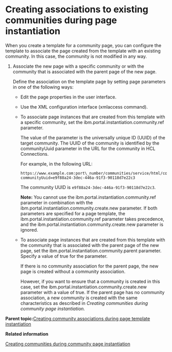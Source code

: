 # Creating associations to existing communities during page instantiation

When you create a template for a community page, you can configure the template to associate the page created from the template with an existing community. In this case, the community is not modified in any way.

1.  Associate the new page with a specific community or with the community that is associated with the parent page of the new page.

    Define the association on the template page by setting page parameters in one of the following ways:

    -   Edit the page properties in the user interface.
    -   Use the XML configuration interface \(xmlaccess command\).
    -   To associate page instances that are created from this template with a specific community, set the ibm.portal.instantiation.community.ref parameter.

        The value of the parameter is the universally unique ID \(UUID\) of the target community. The UUID of the community is identified by the communityUuid parameter in the URL for the community in HCL Connections.

        For example, in the following URL:

        ```
        https://www.example.com:port\_number/communities/service/html/communityview?communityUuid=e9f88a24-3dec-446a-91f3-90118d7e22c3
        ```

        The community UUID is `e9f88a24-3dec-446a-91f3-90118d7e22c3`.

        **Note:** You cannot use the ibm.portal.instantiation.community.ref parameter in combination with the ibm.portal.instantiation.community.create.new parameter. If both parameters are specified for a page template, the ibm.portal.instantiation.community.ref parameter takes precedence, and the ibm.portal.instantiation.community.create.new parameter is ignored.

    -   To associate page instances that are created from this template with the community that is associated with the parent page of the new page, set the ibm.portal.instantiation.community.parent parameter. Specify a value of true for the parameter.

        If there is no community association for the parent page, the new page is created without a community association.

        However, if you want to ensure that a community is created in this case, set the ibm.portal.instantiation.community.create.new parameter with a value of true. If the parent page has no community association, a new community is created with the same characteristics as described in *Creating communities during community page instantiation.*


**Parent topic:**[Creating community associations during page template instantiation](../admin-system/commpages_create_mapping_template.md)

**Related information**  


[Creating communities during community page instantiation](../admin-system/commpages_create_mapping_newcomm.md)


